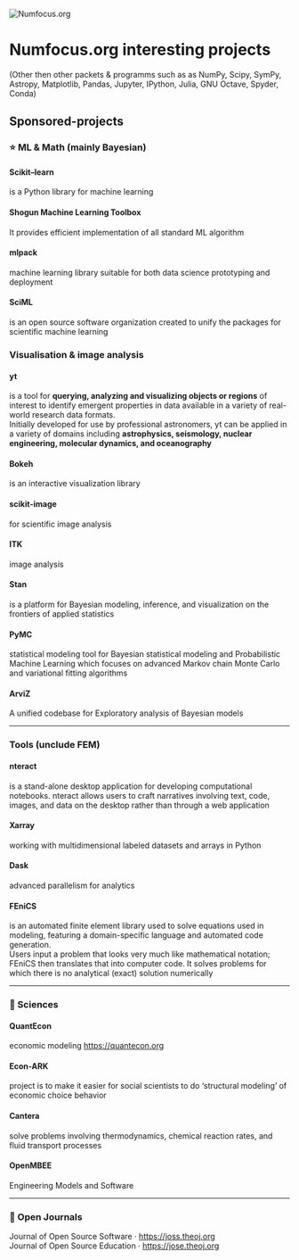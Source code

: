 ![Numfocus.org](https://numfocus.org/wp-content/uploads/2017/03/numfocusweblogo_orig-1.png) 
# Numfocus.org interesting projects  
(Other then other packets & programms such as as NumPy, Scipy, SymPy, Astropy, Matplotlib, Pandas, Jupyter, IPython, Julia, GNU Octave, Spyder, Conda)

## Sponsored-projects

### ⭐ ML & Math (mainly Bayesian)

#### Scikit–learn 
is a Python library for machine learning

#### Shogun Machine Learning Toolbox
It provides efficient implementation of all standard ML algorithm           

#### mlpack             
machine learning library suitable for both data science prototyping and deployment                 

#### SciML          
is an open source software organization created to unify the packages for scientific machine learning                     

### Visualisation & image analysis

#### yt                   
is a tool for **querying, analyzing and visualizing objects or regions** of interest to identify emergent properties in data available in a variety of real-world research data formats.             
Initially developed for use by professional astronomers, yt can be applied in a variety of domains including **astrophysics, seismology, nuclear engineering, molecular dynamics, and oceanography**              

#### Bokeh 
is an interactive visualization library               

#### scikit-image              
for scientific image analysis                

#### ITK 
image analysis              
                 
                    
                       
#### Stan           
is a platform for Bayesian modeling, inference, and visualization on the frontiers of applied statistics                   

#### PyMC
statistical modeling tool for Bayesian statistical modeling and Probabilistic Machine Learning which focuses on advanced Markov chain Monte Carlo and variational fitting algorithms                   

#### ArviZ
A unified codebase for Exploratory analysis of Bayesian models                
             
- - - 

### Tools (unclude FEM)

#### nteract              
is a stand-alone desktop application for developing computational notebooks. nteract allows users to craft narratives involving text, code, images, and data on the desktop rather than through a web application                  

#### Xarray 
working with multidimensional labeled datasets and arrays in Python             

#### Dask 
advanced parallelism for analytics               

#### FEniCS                  
is an automated finite element library used to solve equations used in modeling, featuring a domain-specific language and automated code generation.              
Users input a problem that looks very much like mathematical notation;              
FEniCS then translates that into computer code. It solves problems for which there is no analytical (exact) solution numerically              

- - - 
### 🔬 Sciences

#### QuantEcon            
economic modeling https://quantecon.org               

#### Econ-ARK            
project is to make it easier for social scientists to do ‘structural modeling’ of economic choice behavior                     

#### Cantera 
solve problems involving thermodynamics, chemical reaction rates, and fluid transport processes                  

#### OpenMBEE 
Engineering Models and Software      

- - - 

### 📘 Open Journals               
Journal of Open Source Software · https://joss.theoj.org                          
Journal of Open Source Education · https://jose.theoj.org                    













